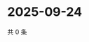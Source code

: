 # 2025-09-24

共 0 条

<!-- BEGIN ZHIHUVIDEO -->
<!-- 最后更新时间 Wed Sep 24 2025 11:25:56 GMT+0800 (China Standard Time) -->

<!-- END ZHIHUVIDEO -->
